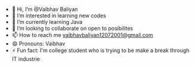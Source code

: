 - 👋 Hi, I’m @Vaibhav Baliyan
- 👀 I’m interested in learning new codes
- 🌱 I’m currently learning Java
- 💞️ I’m looking to collaborate on open to posibilites
- 📫 How to reach me vaibhavbaliyan12072001@gmail.com
- 😄 Pronouns: Vaibhav
- ⚡ Fun fact: I'm college student who is trying to be make a break through IT industrie 

<!---
Vaibhav-Coder12/Vaibhav-Coder12 is a ✨ special ✨ repository because its `README.md` (this file) appears on your GitHub profile.
You can click the Preview link to take a look at your changes.
--->

